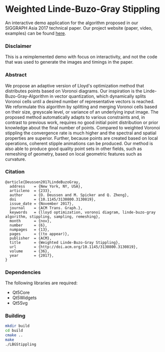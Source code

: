 # Weighted Linde-Buzo-Gray Stippling

An interactive demo application for the algorithm proposed in our SIGGRAPH Asia 2017 technical paper.
Our project website (paper, video, examples) can be found [here](http://graphics.uni-konstanz.de/publikationen/Deussen2017LindeBuzoGray/index.html).

### Disclaimer
This is a reimplemented demo with focus on interactivity, and not the code that was used to generate the images and timings in the paper.


### Abstract
We propose an adaptive version of Lloyd's optimization method that distributes points based on Voronoi diagrams. Our inspiration is the Linde-Buzo-Gray-Algorithm in vector quantization, which dynamically splits Voronoi cells until a desired number of representative vectors is reached. We reformulate this algorithm by splitting and merging Voronoi cells based on their size, greyscale level, or variance of an underlying input image. The proposed method automatically adapts to various constraints and, in contrast to previous work, requires no good initial point distribution or prior knowledge about the final number of points. Compared to weighted Voronoi stippling the convergence rate is much higher and the spectral and spatial properties are superior. Further, because points are created based on local operations, coherent stipple animations can be produced. Our method is also able to produce good quality point sets in other fields, such as remeshing of geometry, based on local geometric features such as curvature.

### Citation
```
@article{Deussen2017LindeBuzoGray,
  address    = {New York, NY, USA},
  articleno  = {233},
  author     = {O. Deussen and M. Spicker and Q. Zheng},
  doi        = {10.1145/3130800.3130819},
  issue_date = {November 2017},
  journal    = {ACM Trans. Graph.},
  keywords   = {lloyd optimization, voronoi diagram, linde-buzo-gray algorithm, stippling, sampling, remeshing},
  month      = {nov},
  number     = {6},
  numpages   = {13},
  pages      = {(to appear)},
  publisher  = {ACM},
  title      = {Weighted Linde-Buzo-Gray Stippling},
  url        = {http://doi.acm.org/10.1145/3130800.3130819},
  volume     = {36},
  year       = {2017},
}
```

### Dependencies
The following libraries are required:
* Qt5Core
* Qt5Widgets
* Qt5Svg

### Building
```bash
mkdir build
cd build
cmake ..
make
./LBGStippling
```